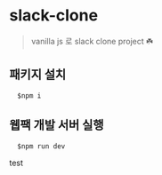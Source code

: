 # slack-clone

> vanilla js 로 slack clone project ☘️


## 패키지 설치

```
  $npm i
```


## 웹팩 개발 서버 실행
```
  $npm run dev
```



test
